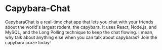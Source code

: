 # **Capybara-Chat**

CapybaraChat is a real-time chat app that lets you chat with your friends about the world's largest rodent, the capybara. It uses React, Node.js, and MySQL, and the Long Polling technique to keep the chat flowing. I mean, why talk about anything else when you can talk about capybaras? Join the capybara craze today!

